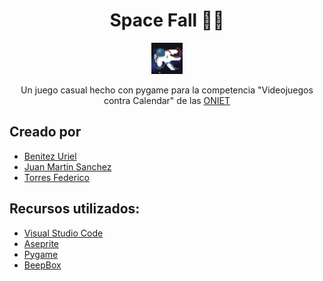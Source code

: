 <div align="center">

# Space Fall 👨‍🚀

<img src="./img/logo.png" height="50" width="50" />

Un juego casual hecho con pygame para la competencia "Videojuegos contra Calendar" de las [ONIET](https://oniet.ubp.edu.ar/)

</div>

## Creado por
* [Benitez Uriel](https://github.com/UrielBenitez)
* [Juan Martin Sanchez](https://github.com/JuanSaz)
* [Torres Federico](https://github.com/FedericoTorres233)

## Recursos utilizados:
* [Visual Studio Code](https://code.visualstudio.com/)
* [Aseprite](https://www.aseprite.org/)
* [Pygame](https://www.pygame.org/wiki/GettingStarted)
* [BeepBox](https://www.beepbox.co/)